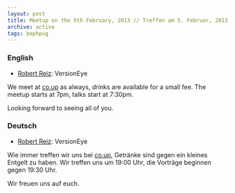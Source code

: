 ```yaml
---
layout: post
title: Meetup on the 5th February, 2013 // Treffen am 5. Februar, 2013
archive: active
tags: bephpug
---
```


### English

 * [Robert Reiz](http://robert-reiz.com): VersionEye

We meet at [co.up](http://www.bephpug.de/location.html) as always, drinks are
available for a small fee. The meetup starts at 7pm, talks start at 7:30pm.

Looking forward to seeing all of you.

### Deutsch

 * [Robert Reiz](http://robert-reiz.com): VersionEye

Wie immer treffen wir uns bei [co.up](http://www.bephpug.de/location.html),
Getränke sind gegen ein kleines Entgelt zu haben.
Wir treffen uns um 19:00 Uhr, die Vorträge beginnen gegen 19:30 Uhr.

Wir freuen uns auf euch.
